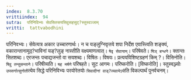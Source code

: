 ```yaml
---
index:  8.3.70
vrittiindex:  94
sutra:  परिनिविभ्यः सेवसितसयसिवुसहसुट्?स्तुस्वञ्जाम्
vritti:  tattvabodhini 
---
```


परिनिवभ्यः। सेवेत्यत्र अकार उच्चारणार्थः। न च यङ्लुग्निवृत्तये शपा निर्देश एवास्त्विति शङ्क्यं, वकारान्तानामूठ्?भाविनां यङ्?लुङ् नास्तीति वक्ष्यमाणत्वात्। `षेवृ सेवायाम्`। परिषेवते। `षिञ् बन्धने`। क्तान्तः सितशब्दः। एरजन्तः पचाद्यजन्तो वा सयशब्दः। विषितः। विषयः। प्रत्ययविशिष्टग्रहणं किम् ?। विसिनोति। `षिवु तन्तुसन्ताने`। परिषीव्यति। `षह मर्षणे` परिषहते। सुट आगमः। परिष्करोति। [विष्करोति]। स्तुस्वञ्ज्योः `उपसर्गात्सुनोती`त्येव सिद्धे परिनिविभ्यः परयोरेतयोः `सिवादीनां वाड्?व्यवायेऽपी`ति विकल्पार्थं पुनर्वचनम्।

